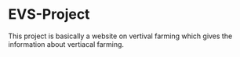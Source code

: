 # EVS-Project
This project is basically a website on vertival farming which gives the information about vertiacal farming. 
